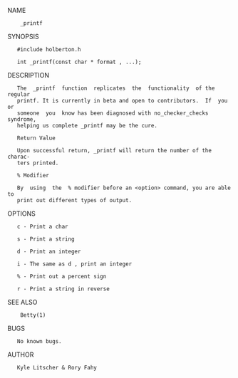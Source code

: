 NAME
       
        _printf 

SYNOPSIS
       
       #include holberton.h

       int _printf(const char * format , ...);
       
DESCRIPTION
       
       The  _printf  function  replicates  the  functionality  of the regular
       printf. It is currently in beta and open to contributors.  If  you  or
       someone  you  know has been diagnosed with no_checker_checks syndrome,
       helping us complete _printf may be the cure.

       Return Value

       Upon successful return, _printf will return the number of the  charac‐
       ters printed.

       % Modifier

       By  using  the  % modifier before an <option> command, you are able to
       print out different types of output.

OPTIONS
       
       c - Print a char

       s - Print a string

       d - Print an integer

       i - The same as d , print an integer

       % - Print out a percent sign

       r - Print a string in reverse

SEE ALSO
       
        Betty(1)

BUGS

       No known bugs.

AUTHOR
       
       Kyle Litscher & Rory Fahy
